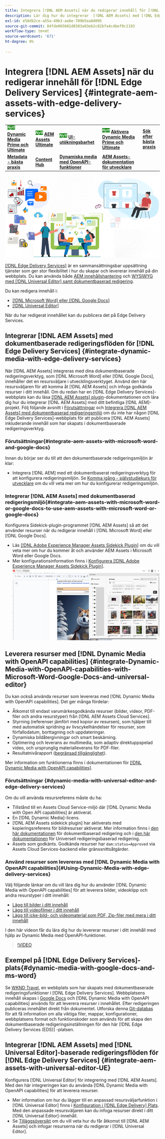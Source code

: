 ```yaml
---
title: Integrera [!DNL AEM Assets] när du redigerar innehåll för [!DNL Edge Delivery Services]
description: Lär dig hur du integrerar  [!DNL AEM Assets] med [!DNL Edge Delivery Services]. This integration enables you to integrate [!DNL AEM Assets] med [!DNL Microsoft Word] och [!DNL Google Docs], integrate [!DNL AEM Assets] med [!DNL Universal Editor], integrate [!DNL Dynamic Media] med [!DNL Edge Delivery Services], integrate [!DNL Dynamic Media with OpenAPI capabilities] med [!DNL Universal Editor] och integrerar [!DNL Dynamic Media with OpenAPI capabilities] med [!DNL Microsoft Word] och [!DNL Google Docs].
exl-id: e58db2ce-a55a-49b3-ae8e-709b5ea8d095
source-git-commit: 84fde065602d8303a03eb2c82bfa4c4bef0c1193
workflow-type: tm+mt
source-wordcount: '671'
ht-degree: 0%

---
```


# Integrera [!DNL AEM Assets] när du redigerar innehåll för [!DNL Edge Delivery Services] {#integrate-aem-assets-with-edge-delivery-services}

<table>
    <tr>
        <td>
            <sup style= "background-color:#008000; color:#FFFFFF; font-weight:bold"><i>Nytt</i></sup> <a href="/help/assets/dynamic-media/dm-prime-ultimate.md"><b>Dynamic Media Prime och Ultimate</b></a>
        </td>
        <td>
            <sup style= "background-color:#008000; color:#FFFFFF; font-weight:bold"><i>Nytt</i></sup> <a href="/help/assets/assets-ultimate-overview.md"><b>AEM Assets Ultimate</b></a>
        </td>
        <td>
            <sup style= "background-color:#008000; color:#FFFFFF; font-weight:bold"><i>Nytt</i></sup> <a href="/help/assets/aem-assets-view-ui-extensibility.md"><b>UI-utökningsbarhet</b></a>
        </td>
          <td>
            <sup style= "background-color:#008000; color:#FFFFFF; font-weight:bold"><i>Nytt</i></sup> <a href="/help/assets/dynamic-media/enable-dynamic-media-prime-and-ultimate.md"><b>Aktivera Dynamic Media Prime och Ultimate</b></a>
        </td>
         <td>
            <a href="/help/assets/search-best-practices.md"><b>Sök efter bästa praxis</b></a>
        </td>
    </tr>
    <tr>
        <td>
            <a href="/help/assets/metadata-best-practices.md"><b>Metadata - bästa praxis</b></a>
        </td>
        <td>
            <a href="/help/assets/product-overview.md"><b>Content Hub</b></a>
        </td>
        <td>
            <a href="/help/assets/dynamic-media-open-apis-overview.md"><b>Dynamiska media med OpenAPI-funktioner</b></a>
        </td>
        <td>
            <a href="https://developer.adobe.com/experience-cloud/experience-manager-apis/"><b>AEM Assets-dokumentation för utvecklare</b></a>
        </td>
    </tr>
</table>

![Integrering av AEM-resurser med Universal Editor](/help/assets/assets/EDS2.png)

[[!DNL Edge Delivery Services]](https://experienceleague.adobe.com/en/docs/experience-manager-cloud-service/content/edge-delivery/overview) är en sammansättningsbar uppsättning tjänster som ger stor flexibilitet i hur du skapar och levererar innehåll på din webbplats. Du kan använda både [AEM innehållshantering](/help/sites-cloud/authoring/author-publish.md) och [WYSIWYG med  [!DNL Universal Editor]  samt dokumentbaserad redigering](https://experienceleague.adobe.com/en/docs/experience-manager-cloud-service/content/edge-delivery/wysiwyg-authoring/authoring).

Du kan redigera innehåll i:

* [[!DNL Microsoft Word] eller [!DNL Google Docs]](#integrate-dynamic-media-with-edge-delivery-services)
* [[!DNL Universal Editor]](#integrate-aem-assets-with-universal-editor-UE)

När du har redigerat innehållet kan du publicera det på Edge Delivery Services.

## Integrerar [!DNL AEM Assets] med dokumentbaserade redigeringsflöden för [!DNL Edge Delivery Services] {#integrate-dynamic-media-with-edge-delivery-services}

När [!DNL AEM Assets] integreras med dina dokumentbaserade redigeringsverktyg, som [!DNL Microsoft Word] eller [!DNL Google Docs], innehåller det en resursväljare i utvecklingsverktyget. Använd den här resursväljaren för att komma åt [!DNL AEM Assets] och infoga godkända resurser i ditt innehåll.
Om du redan har en [!DNL Edge Delivery Services]-webbplats kan du läsa [[!DNL AEM Assets] plugin](https://github.com/adobe-rnd/aem-assets-plugin/blob/main/README.md)-dokumentationen och lära dig hur du integrerar [!DNL AEM Assets] med ditt befintliga [!DNL AEM]-projekt.
Följ följande avsnitt i [Förutsättningar](#integrate-aem-assets-with-microsoft-word-and-google-docs) och [Integrera [!DNL AEM Assets]  med dokumentbaserad redigeringsmiljö](#integrate-aem-assets-with-microsoft-word-or-google-docs-to-use-aem-assets-with-microsoft-word-or-google-docs) om du inte har någon [!DNL Edge Delivery Services]-webbplats för att publicera [!DNL AEM Assets] inkluderande innehåll som har skapats i dokumentbaserade redigeringsverktyg.

### Förutsättningar{#integrate-aem-assets-with-microsoft-word-and-google-docs}

Innan du börjar ser du till att den dokumentbaserade redigeringsmiljön är klar:

* Integrera [!DNL AEM] med ett dokumentbaserat redigeringsverktyg för att konfigurera redigeringsmiljön. Se [Komma igång - självstudiekurs för utvecklare](https://www.aem.live/developer/tutorial) om du vill veta mer om hur du konfigurerar redigeringsmiljön.

### Integrerar [!DNL AEM Assets] med dokumentbaserad redigeringsmiljö{#integrate-aem-assets-with-microsoft-word-or-google-docs-to-use-aem-assets-with-microsoft-word-or-google-docs}

Konfigurera Sidekick-plugin-programmet [!DNL AEM Assets] så att det använder resurser när du redigerar innehåll i [!DNL Microsoft Word] eller [!DNL Google Docs].

* Läs [[!DNL Adobe Experience Manager Assets Sidekick Plugin]](https://www.aem.live/docs/aem-assets-sidekick-plugin#using-experience-manager-assets-for-website-authors) om du vill veta mer om hur du kommer åt och använder AEM Assets i Microsoft Word eller Google Docs.
* Mer konfigurationsinformation finns i [Konfigurera [!DNL Adobe Experience Manager Assets Sidekick Plugin]](https://www.aem.live/developer/configuring-aem-assets-sidekick-plugin).
  ![använd dynamiska media med openAPI-funktioner i MS Word- och Google-dokument](/help/assets/assets/my-assets-sidebar.png)

## Leverera resurser med [!DNL Dynamic Media with OpenAPI capabilities] {#integrate-Dynamic-Media-with-OpenAPI-capabilities-with-Microsoft-Word-Google-Docs-and-universal-editor}

Du kan också använda resurser som levereras med [!DNL Dynamic Media with OpenAPI capabilities]. Det ger många fördelar:

* Åtkomst till endast varumärkesgodkända resurser (bilder, videor, PDF-filer och andra resurstyper) från [!DNL AEM Assets Cloud Services].
* Styrning (referenser jämfört med kopior av resursen), som hjälper till med automatisk spridning av livscykelhändelser för resurser, som förfallodatum, borttagning och uppdateringar.
* Dynamiska bildåtergivningar och smart beskärning.
* Optimering och leverans av multimedia, som adaptiv direktuppspelad video, och ursprunglig materialleverans för PDF-filer.
* Resultatnivårapport ([begränsad tillgänglighet](/help/assets/manage-reports-assets-view.md#dynamic-media-delivery-reports)).

Mer information om funktionerna finns i dokumentationen för [[!DNL Dynamic Media with OpenAPI capabilities]](https://experienceleague.adobe.com/en/docs/experience-manager-cloud-service/content/assets/dynamicmedia/dynamic-media-open-apis/dynamic-media-open-apis-overview).

### Förutsättningar {#dynamic-media-with-universal-editor-and-edge-delivery-services}

Om du vill använda resursreferens måste du ha:

* Tillstånd till en Assets Cloud Service-miljö där [!DNL Dynamic Media with Open API capabilities] är aktiverat.
* En [!DNL Dynamic Media]-licens.
* [!DNL AEM Assets sidekick plugin] har aktiverats med kopieringsreferens för bildresurser aktiverat. Mer information finns i [den här dokumentationen](https://www.aem.live/developer/configuring-aem-assets-sidekick-plugin#copymode) för dokumentbaserad redigering och i [den här dokumentationen](https://developer.adobe.com/uix/docs/extension-manager/extension-developed-by-adobe/configurable-asset-picker/#extension-overview) för Universell redigeringsbaserad redigering.
* Assets som godkänts. Godkända resurser har `dam:status=Approved` via Assets Cloud Services-backend eller gränssnittsåtgärder.

### Använd resurser som levereras med [!DNL Dynamic Media with OpenAPI capabilities]{#Using-Dynamic-Media-with-edge-delivery-services}

Välj följande länkar om du vill lära dig hur du använder [!DNL Dynamic Media with OpenAPI capabilities] för att leverera bilder, videoklipp och andra resurstyper i ditt innehåll:

* [Lägg till bilder i ditt innehåll](https://www.aem.live/docs/aem-assets-sidekick-plugin#using-image-references-when-authoring-content)
* [Lägg till videofilmer i ditt innehåll](https://www.aem.live/docs/aem-assets-sidekick-plugin#using-video-references-when-authoring-content)
* [Lägg till icke-bild- och videomaterial som PDF, Zip-filer med mera i ditt innehåll](https://www.aem.live/docs/aem-assets-sidekick-plugin#using-asset-references-for-pdf-zip-etc-when-authoring-content)

I den här videon får du lära dig hur du levererar resurser i ditt innehåll med hjälp av Dynamic Media med OpenAPI-funktioner.

>[!VIDEO](https://video.tv.adobe.com/v/3441155)

## Exempel på [!DNL Edge Delivery Services]-plats{#dynamic-media-with-google-docs-and-ms-word}

Se [WKND Travel](http://bit.ly/3DExLnf), en webbplats som har skapats med dokumentbaserade redigeringsfunktioner i [!DNL Edge Delivery Services]. Webbplatsens innehåll skapas i [Google Docs](https://drive.google.com/drive/folders/1HCCHRWp4HJIXW_cUv5cRDQ5DzzqiZsXT) och [!DNL Dynamic Media with OpenAPI capabilities] används för att leverera resurser i innehållet. Efter redigeringen publiceras innehållet direkt från dokumentet. Utforska denna [Git-databas](https://github.com/hlxsites/franklin-assets-selector/tree/aem-dynamicmedia-demo/blocks) för att få information om alla viktiga filer, mappar, konfigurationer, webbplatsens format och funktionskoder som används för att skapa den dokumentbaserade redigeringsinställningen för den här [!DNL Edge Delivery Services (EDS)] -platsen.

## Integrerar [!DNL AEM Assets] med [!DNL Universal Editor]-baserade redigeringsflöden för [!DNL Edge Delivery Services] {#integrate-aem-assets-with-universal-editor-UE}

Konfigurera [!DNL Universal Editor] för integrering med [!DNL AEM Assets]. Med den här integreringen kan du använda [!DNL Dynamic Media with OpenAPI capabilities] för att leverera resurser.

* Mer information om hur du lägger till en anpassad resursväljarfunktion i [!DNL Universal Editor] finns i [Konfiguration i [!DNL Edge Delivery] Plats](https://developer.adobe.com/uix/docs/extension-manager/extension-developed-by-adobe/configurable-asset-picker/#configuration-in-edge-delivery-site). Med den anpassade resursväljaren kan du infoga resurser direkt i ditt [!DNL Universal Editor]-innehåll.
* Se [Tilläggsöversikt](https://developer.adobe.com/uix/docs/extension-manager/extension-developed-by-adobe/configurable-asset-picker/#extension-overview) om du vill veta hur du får åtkomst till [!DNL AEM Assets] och infogar resurserna när du redigerar i [!DNL Universal Editor].
